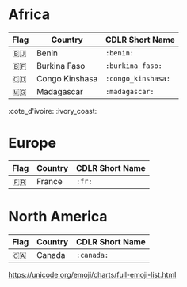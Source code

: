 # Africa

|  Flag            | Country          | CDLR Short Name    |
|------------------|------------------|--------------------|
| :benin:          | Benin            | `:benin:`          |
| :burkina_faso:   | Burkina Faso     | `:burkina_faso:`   |
| :congo_kinshasa: | Congo Kinshasa   | `:congo_kinshasa:` |
| :madagascar:     | Madagascar       | `:madagascar:`     | 


:cote_d'ivoire:
:ivory_coast:

# Europe

|  Flag          | Country          | CDLR Short Name    |
|----------------|------------------|--------------------|
| :fr:           | France           | `:fr:`             |

# North America

|  Flag          | Country          | CDLR Short Name    |
|----------------|------------------|--------------------|
| :canada:       | Canada           | `:canada:`         |


https://unicode.org/emoji/charts/full-emoji-list.html
